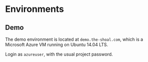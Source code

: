 # Environments

## Demo
The demo environment is located at ```demo.the-shoal.com```, which is a Microsoft Azure VM running on Ubuntu 14.04 LTS.

Login as ```azureuser```, with the usual project password.
